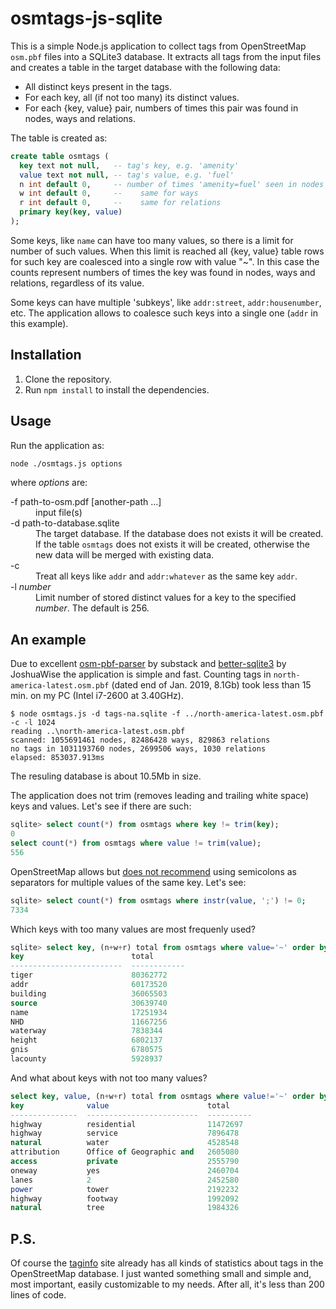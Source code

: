 ﻿# osmtags-js-sqlite

This is a simple Node.js application to collect tags from OpenStreetMap `osm.pbf` files into a SQLite3 database. It extracts all tags from the input files and creates a table in the target  database with the following data:
* All distinct keys present in the tags.
* For each key, all (if not too many) its distinct values. 
* For each {key, value} pair, numbers of times this pair was found in nodes, ways and relations.

The table is created as:
```sql
create table osmtags (
  key text not null,   -- tag's key, e.g. 'amenity'
  value text not null, -- tag's value, e.g. 'fuel'
  n int default 0,     -- number of times 'amenity=fuel' seen in nodes
  w int default 0,     --    same for ways
  r int default 0,     --    same for relations
  primary key(key, value)
);
```
Some keys, like `name` can have too many values, so there is a limit for number of such values. When this limit is reached all {key, value} table rows for such key are coalesced into a single row with value "~". In this case the counts represent numbers of times the key was found in nodes, ways and relations, regardless of its value.

Some keys can have multiple 'subkeys', like `addr:street`, `addr:housenumber`, etc. The application allows to coalesce such keys into a single one (`addr` in this example). 

## Installation
1. Clone the repository.
2. Run `npm install` to install the dependencies.

## Usage
Run the application as:
```bash
node ./osmtags.js options
```
where _options_ are:
<dl>
  <dt>-f path-to-osm.pdf [another-path ...]</dt>
  <dd>input file(s)</dd>
  <dt>-d path-to-database.sqlite</dt>
  <dd>The target database. If the database does not exists it will be created. If the table <code>osmtags</code> does not exists it will be created, otherwise the new data will be merged with existing data. </dd>
  <dt>-c</dt>
  <dd>Treat all keys like <code>addr</code> and <code>addr:whatever</code> as the same key <code>addr</code>.</dd>
  <dt>-l <i>number</i></dt>
  <dd>Limit number of stored distinct values for a key to the specified <i>number</i>. The default is 256.</dd>
</dl>

## An example
Due to excellent [osm-pbf-parser](https://github.com/substack/osm-pbf-parser) by substack and [better-sqlite3](https://github.com/JoshuaWise/better-sqlite3) by JoshuaWise the application is simple and fast. Counting tags in `north-america-latest.osm.pbf` (dated end of Jan. 2019, 8.1Gb) took less than 15 min. on my PC (Intel i7-2600 at 3.40GHz).
```
$ node osmtags.js -d tags-na.sqlite -f ../north-america-latest.osm.pbf -c -l 1024
reading ..\north-america-latest.osm.pbf
scanned: 1055691461 nodes, 82486428 ways, 829863 relations
no tags in 1031193760 nodes, 2699506 ways, 1030 relations
elapsed: 853037.913ms
```
The resuling database is about 10.5Mb in size. 

The application does not trim (removes leading and trailing white space) keys and values. Let's see if there are such:
```sql
sqlite> select count(*) from osmtags where key != trim(key);
0
select count(*) from osmtags where value != trim(value);
556
```
OpenStreetMap allows but [does not recommend](https://wiki.openstreetmap.org/wiki/Semi-colon_value_separator) using semicolons as separators for multiple values of the same key. Let's see:
```sql
sqlite> select count(*) from osmtags where instr(value, ';') != 0;
7334
```
Which keys with too many values are most frequenly used?
```sql
sqlite> select key, (n+w+r) total from osmtags where value='~' order by total desc limit 10;
key                        total
-------------------------  ------------
tiger                      80362772
addr                       60173520
building                   36065503
source                     30639740
name                       17251934
NHD                        11667256
waterway                   7838344
height                     6802137
gnis                       6780575
lacounty                   5928937
```
And what about keys with not too many values?
```sql
select key, value, (n+w+r) total from osmtags where value!='~' order by total desc limit 10;
key              value                      total
---------------  -------------------------  ----------
highway          residential                11472697
highway          service                    7896478
natural          water                      4528548
attribution      Office of Geographic and   2605080
access           private                    2555790
oneway           yes                        2460704
lanes            2                          2452580
power            tower                      2192232
highway          footway                    1992092
natural          tree                       1984326
```

## P.S.
Of course the [taginfo](https://taginfo.openstreetmap.org/) site already has all kinds of statistics about tags in the OpenStreetMap database. I just wanted something small and simple and, most important, easily customizable to my needs. After all, it's less than 200 lines of code. 
